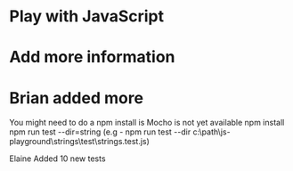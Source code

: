 # Play with JavaScript
# Add more information
# Brian added more

You might need to do a npm install is Mocho is not yet available 
npm install
npm run test --dir=string (e.g - npm run test --dir c:\path\js-playground\strings\test\strings.test.js)

Elaine Added 10 new tests 

